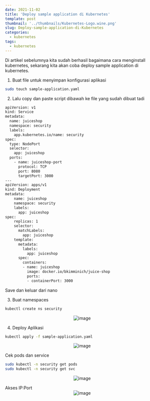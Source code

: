 ```yaml
---
date: 2021-11-02
title: 'Deploy sample application di Kubernetes'
template: post
thumbnail: '../thumbnails/Kubernetes-Logo.wine.png'
slug: Deploy-sample-application-di-Kubernetes
categories:
  - kubernetes
tags:
  - kubernetes
---
```


Di artikel sebelumnya kita sudah berhasil bagaimana cara menginstall kubernetes, sekarang kita akan coba deploy sample application di kubernetes.
1. Buat file untuk menyimpan konfigurasi aplikasi
```sh
sudo touch sample-application.yaml
```

2. Lalu copy dan paste script dibawah ke file yang sudah dibuat tadi
```sh
apiVersion: v1
kind: Service
metadata:
  name: juiceshop
  namespace: security
  labels:
    app.kubernetes.io/name: security
spec:
  type: NodePort
  selector:
    app: juiceshop
  ports:
    - name: juiceshop-port
      protocol: TCP
      port: 8080
      targetPort: 3000
---
apiVersion: apps/v1
kind: Deployment
metadata:
    name: juiceshop
    namespace: security
    labels:
      app: juiceshop
spec:
    replicas: 1
    selector:
      matchLabels:
        app: juiceshop
    template:
      metadata:
        labels:
          app: juiceshop
      spec:
        containers:
        - name: juiceshop
          image: docker.io/bkimminich/juice-shop
          ports:
          - containerPort: 3000
```
Save dan keluar dari nano

3. Buat namespaces
```sh
kubectl create ns security
```
<span style="display:block;text-align:center">![image](https://user-images.githubusercontent.com/61746302/140010990-8d09a4db-208e-4cba-aaaf-33c3a830f7ff.png)</span>

4. Deploy Aplikasi
```sh
kubectl apply -f sample-application.yaml
```
<span style="display:block;text-align:center">![image](https://user-images.githubusercontent.com/61746302/140011014-ed78cab3-bbf4-47fc-ae5b-49d6124396f7.png)</span>

Cek pods dan service
```sh
sudo kubectl -n security get pods
sudo kubectl -n security get svc
```
<span style="display:block;text-align:center">![image](https://user-images.githubusercontent.com/61746302/140011036-b3f354fb-8bb6-4acf-95c0-f68b8683a727.png)</span>

Akses IP:Port <br>
<span style="display:block;text-align:center">![image](https://user-images.githubusercontent.com/61746302/140011059-d50b618f-dba6-4b79-ab3f-ae9df2bbcecc.png)</span>

